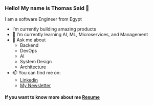 ### Hello! My name is Thomas Said 👋

I am a software Engineer from Egypt

-  I’m currently building amazing products
- 🌱 I’m currently learning AI, ML, Microservices, and Management
- 💬 Ask me about 
  - Backend
  - DevOps
  - AI
  - System Design
  - Architecture
- 📫 You can find me on:
  - [Linkedin](https://www.linkedin.com/in/thomasadel/)
  - [My Newsletter](https://www.linkedin.com/newsletters/6977568700748951552/)

#### If you want to know more about me [Resume](https://docs.google.com/document/d/1yCokqZS-DkoapXRBqGNdDRogQKMq7CQ42iYeejCnfG4/edit?usp=sharing)
